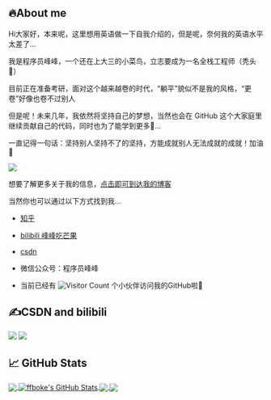 ## 🔥About me

Hi大家好，本来呢，这里想用英语做一下自我介绍的，但是呢，奈何我的英语水平太差了...

我是程序员峰峰，一个还在上大三的小菜鸟，立志要成为一名全栈工程师（秃头🤔）

目前正在准备考研，面对这个越来越卷的时代，“躺平”貌似不是我的风格，“更卷”好像也卷不过别人

但是呢！未来几年，我依然将坚持自己的梦想，当然也会在 GitHub 这个大家庭里继续贡献自己的代码，同时也为了能学到更多🤖...

一直记得一句话：坚持别人坚持不了的坚持，方能成就别人无法成就的成就！加油🤗

<img src="https://readme-typing-svg.herokuapp.com/?lines=坚持别人坚持不了的坚持，方能成就别人无法成就的成就&font=Roboto" />

想要了解更多关于我的信息，[点击即可到达我的博客](https://www.sbitx.top)

当然你也可以通过以下方式找到我...

- [知乎](https://www.zhihu.com/people/ffboke)

- [bilibili 峰峰吃芒果](https://space.bilibili.com/400286213)

- [csdn](https://blog.csdn.net/fengfengboke)

- 微信公众号：程序员峰峰

- 当前已经有 ![Visitor Count](https://profile-counter.glitch.me/all-smile/count.svg) 个小伙伴访问我的GitHub啦🚁

## ✍CSDN and bilibili

![](https://stats.justsong.cn/api/csdn?id=fengfengboke&theme=dark)
![](https://stats.justsong.cn/api/bilibili/?id=400286213&theme=dark)

## &#x1f4c8; GitHub Stats

<a href="https://github.com/ffboke/ffboke">
  <img align="center" src="https://github-readme-stats.vercel.app/api/top-langs/?username=ffboke&hide=java,html,tex&title_color=ffffff&text_color=c9cacc&icon_color=2bbc8a&bg_color=1d1f21&langs_count=3" />
</a>
<a href="https://github.com/ffboke/ffboke">
  <img align="center" src="https://github-readme-stats.vercel.app/api?username=ffboke&show_icons=true&line_height=27&count_private=true&title_color=ffffff&text_color=c9cacc&icon_color=2bbc8a&bg_color=1d1f21" alt="ffboke's GitHub Stats" />
</a>

<a href="https://github.com/ffboke/vuepress_blog">
  <img align="center" src="https://github-readme-stats.vercel.app/api/pin/?username=ffboke&repo=vuepress_blog&title_color=ffffff&text_color=c9cacc&icon_color=2bbc8a&bg_color=1d1f21" />
</a>

<a href="https://github.com/ffboke/Upgraded">
  <img align="center" src="https://github-readme-stats.vercel.app/api/pin/?username=ffboke&repo=Upgraded&title_color=ffffff&text_color=c9cacc&icon_color=2bbc8a&bg_color=1d1f21" />
</a>

<!-- Resources -->
<!-- Icons: https://simpleicons.org/ -->
<!-- GitHub Stats: https://github.com/anuraghazra/github-readme-stats -->
<!-- Emojis: https://emojipedia.org/emoji/ -->
<!-- HTML Emojis: https://www.fileformat.info/index.htm -->
<!-- Shields: https://shields.io/ -->
<!-- Awesome GitHub Profile README: https://github.com/abhisheknaiidu/awesome-github-profile-readme -->
